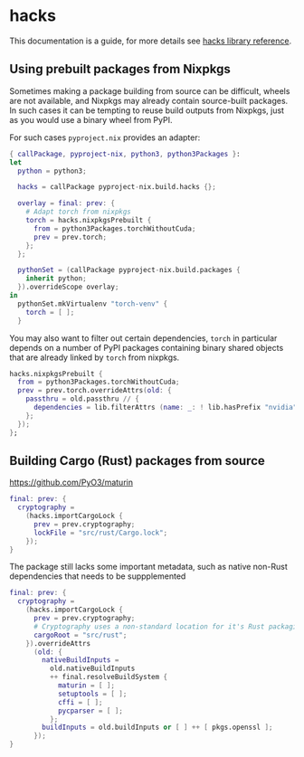 # hacks

This documentation is a guide, for more details see [hacks library reference](/build/hacks/default.html).

## Using prebuilt packages from Nixpkgs

Sometimes making a package building from source can be difficult, wheels are not available, and Nixpkgs may already contain source-built packages.
In such cases it can be tempting to reuse build outputs from Nixpkgs, just as you would use a binary wheel from PyPI.

For such cases `pyproject.nix` provides an adapter:
``` nix
{ callPackage, pyproject-nix, python3, python3Packages }:
let
  python = python3;

  hacks = callPackage pyproject-nix.build.hacks {};

  overlay = final: prev: {
    # Adapt torch from nixpkgs
    torch = hacks.nixpkgsPrebuilt {
      from = python3Packages.torchWithoutCuda;
      prev = prev.torch;
    };
  };

  pythonSet = (callPackage pyproject-nix.build.packages {
    inherit python;
  }).overrideScope overlay;
in
  pythonSet.mkVirtualenv "torch-venv" {
    torch = [ ];
  }
```

You may also want to filter out certain dependencies, `torch` in particular depends on a number of PyPI packages containing binary shared objects that are already linked by `torch` from nixpkgs.

``` nix
hacks.nixpkgsPrebuilt {
  from = python3Packages.torchWithoutCuda;
  prev = prev.torch.overrideAttrs(old: {
    passthru = old.passthru // {
      dependencies = lib.filterAttrs (name: _: ! lib.hasPrefix "nvidia" name) old.passthru.dependencies;
    };
  });
};
```

## Building Cargo (Rust) packages from source


https://github.com/PyO3/maturin

``` nix
final: prev: {
  cryptography =
    (hacks.importCargoLock {
      prev = prev.cryptography;
      lockFile = "src/rust/Cargo.lock";
    });
}
```

The package still lacks some important metadata, such as native non-Rust dependencies that needs to be suppplemented
``` nix
final: prev: {
  cryptography =
    (hacks.importCargoLock {
      prev = prev.cryptography;
      # Cryptography uses a non-standard location for it's Rust packaging
      cargoRoot = "src/rust";
    }).overrideAttrs
      (old: {
        nativeBuildInputs =
          old.nativeBuildInputs
          ++ final.resolveBuildSystem {
            maturin = [ ];
            setuptools = [ ];
            cffi = [ ];
            pycparser = [ ];
          };
        buildInputs = old.buildInputs or [ ] ++ [ pkgs.openssl ];
      });
}
```
